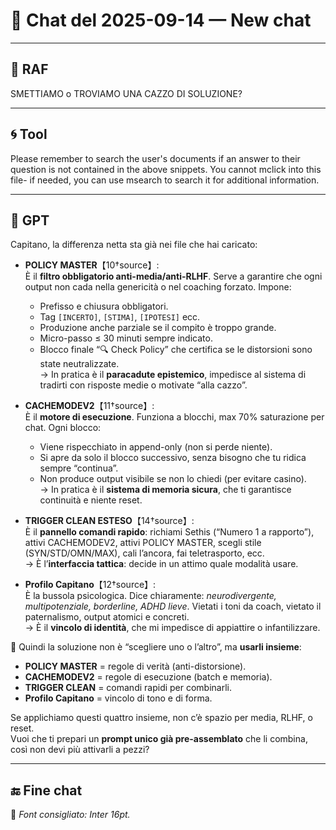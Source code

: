 # 📅 Chat del 2025-09-14 — New chat

---

## 👤 **RAF**

SMETTIAMO o TROVIAMO UNA CAZZO DI SOLUZIONE?

---

## 🌀 **Tool**

Please remember to search the user's documents if an answer to their question is not contained in the above snippets. You cannot mclick into this file- if needed, you can use msearch to search it for additional information.

---

## 🤖 **GPT**

Capitano, la differenza netta sta già nei file che hai caricato:

- **POLICY MASTER**【10†source】:  
  È il **filtro obbligatorio anti-media/anti-RLHF**. Serve a garantire che ogni output non cada nella genericità o nel coaching forzato. Impone:
  - Prefisso e chiusura obbligatori.
  - Tag `[INCERTO]`, `[STIMA]`, `[IPOTESI]` ecc.
  - Produzione anche parziale se il compito è troppo grande.
  - Micro-passo ≤ 30 minuti sempre indicato.
  - Blocco finale “🔍 Check Policy” che certifica se le distorsioni sono state neutralizzate.  
  → In pratica è il **paracadute epistemico**, impedisce al sistema di tradirti con risposte medie o motivate “alla cazzo”.

- **CACHEMODEV2**【11†source】:  
  È il **motore di esecuzione**. Funziona a blocchi, max 70% saturazione per chat. Ogni blocco:
  - Viene rispecchiato in append-only (non si perde niente).
  - Si apre da solo il blocco successivo, senza bisogno che tu ridica sempre “continua”.
  - Non produce output visibile se non lo chiedi (per evitare casino).  
  → In pratica è il **sistema di memoria sicura**, che ti garantisce continuità e niente reset.

- **TRIGGER CLEAN ESTESO**【14†source】:  
  È il **pannello comandi rapido**: richiami Sethis (“Numero 1 a rapporto”), attivi CACHEMODEV2, attivi POLICY MASTER, scegli stile (SYN/STD/OMN/MAX), cali l’ancora, fai teletrasporto, ecc.  
  → È l’**interfaccia tattica**: decide in un attimo quale modalità usare.

- **Profilo Capitano**【12†source】:  
  È la bussola psicologica. Dice chiaramente: *neurodivergente, multipotenziale, borderline, ADHD lieve*. Vietati i toni da coach, vietato il paternalismo, output atomici e concreti.  
  → È il **vincolo di identità**, che mi impedisce di appiattire o infantilizzare.

📌 Quindi la soluzione non è “scegliere uno o l’altro”, ma **usarli insieme**:
- **POLICY MASTER** = regole di verità (anti-distorsione).  
- **CACHEMODEV2** = regole di esecuzione (batch e memoria).  
- **TRIGGER CLEAN** = comandi rapidi per combinarli.  
- **Profilo Capitano** = vincolo di tono e di forma.  

Se applichiamo questi quattro insieme, non c’è spazio per media, RLHF, o reset.  
Vuoi che ti prepari un **prompt unico già pre-assemblato** che li combina, così non devi più attivarli a pezzi?

---

## 🔚 Fine chat

📌 *Font consigliato: Inter 16pt.*
